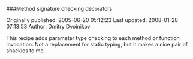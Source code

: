 ###Method signature checking decorators

Originally published: 2005-06-20 05:12:23
Last updated: 2008-01-28 07:13:53
Author: Dmitry Dvoinikov

This recipe adds parameter type checking to each method or function invocation. Not a replacement for static typing, but it makes a nice pair of shackles to me.